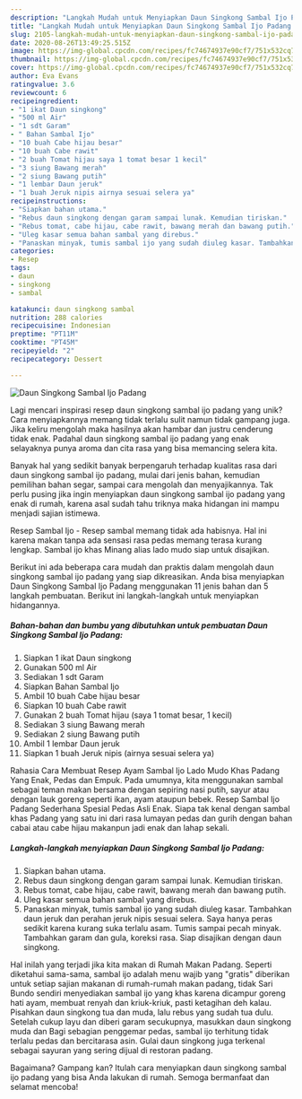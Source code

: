 ```yaml
---
description: "Langkah Mudah untuk Menyiapkan Daun Singkong Sambal Ijo Padang Anti Gagal"
title: "Langkah Mudah untuk Menyiapkan Daun Singkong Sambal Ijo Padang Anti Gagal"
slug: 2105-langkah-mudah-untuk-menyiapkan-daun-singkong-sambal-ijo-padang-anti-gagal
date: 2020-08-26T13:49:25.515Z
image: https://img-global.cpcdn.com/recipes/fc74674937e90cf7/751x532cq70/daun-singkong-sambal-ijo-padang-foto-resep-utama.jpg
thumbnail: https://img-global.cpcdn.com/recipes/fc74674937e90cf7/751x532cq70/daun-singkong-sambal-ijo-padang-foto-resep-utama.jpg
cover: https://img-global.cpcdn.com/recipes/fc74674937e90cf7/751x532cq70/daun-singkong-sambal-ijo-padang-foto-resep-utama.jpg
author: Eva Evans
ratingvalue: 3.6
reviewcount: 6
recipeingredient:
- "1 ikat Daun singkong"
- "500 ml Air"
- "1 sdt Garam"
- " Bahan Sambal Ijo"
- "10 buah Cabe hijau besar"
- "10 buah Cabe rawit"
- "2 buah Tomat hijau saya 1 tomat besar 1 kecil"
- "3 siung Bawang merah"
- "2 siung Bawang putih"
- "1 lembar Daun jeruk"
- "1 buah Jeruk nipis airnya sesuai selera ya"
recipeinstructions:
- "Siapkan bahan utama."
- "Rebus daun singkong dengan garam sampai lunak. Kemudian tiriskan."
- "Rebus tomat, cabe hijau, cabe rawit, bawang merah dan bawang putih."
- "Uleg kasar semua bahan sambal yang direbus."
- "Panaskan minyak, tumis sambal ijo yang sudah diuleg kasar. Tambahkan daun jeruk dan perahan jeruk nipis sesuai selera. Saya hanya peras sedikit karena kurang suka terlalu asam. Tumis sampai pecah minyak. Tambahkan garam dan gula, koreksi rasa. Siap disajikan dengan daun singkong."
categories:
- Resep
tags:
- daun
- singkong
- sambal

katakunci: daun singkong sambal 
nutrition: 288 calories
recipecuisine: Indonesian
preptime: "PT11M"
cooktime: "PT45M"
recipeyield: "2"
recipecategory: Dessert

---
```



![Daun Singkong Sambal Ijo Padang](https://img-global.cpcdn.com/recipes/fc74674937e90cf7/751x532cq70/daun-singkong-sambal-ijo-padang-foto-resep-utama.jpg)

Lagi mencari inspirasi resep daun singkong sambal ijo padang yang unik? Cara menyiapkannya memang tidak terlalu sulit namun tidak gampang juga. Jika keliru mengolah maka hasilnya akan hambar dan justru cenderung tidak enak. Padahal daun singkong sambal ijo padang yang enak selayaknya punya aroma dan cita rasa yang bisa memancing selera kita.

Banyak hal yang sedikit banyak berpengaruh terhadap kualitas rasa dari daun singkong sambal ijo padang, mulai dari jenis bahan, kemudian pemilihan bahan segar, sampai cara mengolah dan menyajikannya. Tak perlu pusing jika ingin menyiapkan daun singkong sambal ijo padang yang enak di rumah, karena asal sudah tahu triknya maka hidangan ini mampu menjadi sajian istimewa.

Resep Sambal Ijo - Resep sambal memang tidak ada habisnya. Hal ini karena makan tanpa ada sensasi rasa pedas memang terasa kurang lengkap. Sambal ijo khas Minang alias lado mudo siap untuk disajikan.


Berikut ini ada beberapa cara mudah dan praktis dalam mengolah daun singkong sambal ijo padang yang siap dikreasikan. Anda bisa menyiapkan Daun Singkong Sambal Ijo Padang menggunakan 11 jenis bahan dan 5 langkah pembuatan. Berikut ini langkah-langkah untuk menyiapkan hidangannya.

<!--inarticleads1-->

##### Bahan-bahan dan bumbu yang dibutuhkan untuk pembuatan Daun Singkong Sambal Ijo Padang:

1. Siapkan 1 ikat Daun singkong
1. Gunakan 500 ml Air
1. Sediakan 1 sdt Garam
1. Siapkan  Bahan Sambal Ijo
1. Ambil 10 buah Cabe hijau besar
1. Siapkan 10 buah Cabe rawit
1. Gunakan 2 buah Tomat hijau (saya 1 tomat besar, 1 kecil)
1. Sediakan 3 siung Bawang merah
1. Sediakan 2 siung Bawang putih
1. Ambil 1 lembar Daun jeruk
1. Siapkan 1 buah Jeruk nipis (airnya sesuai selera ya)


Rahasia Cara Membuat Resep Ayam Sambal Ijo Lado Mudo Khas Padang Yang Enak, Pedas dan Empuk. Pada umumnya, kita menggunakan sambal sebagai teman makan bersama dengan sepiring nasi putih, sayur atau dengan lauk goreng seperti ikan, ayam ataupun bebek. Resep Sambal Ijo Padang Sederhana Spesial Pedas Asli Enak. Siapa tak kenal dengan sambal khas Padang yang satu ini dari rasa lumayan pedas dan gurih dengan bahan cabai atau cabe hijau makanpun jadi enak dan lahap sekali. 

<!--inarticleads2-->

##### Langkah-langkah menyiapkan Daun Singkong Sambal Ijo Padang:

1. Siapkan bahan utama.
1. Rebus daun singkong dengan garam sampai lunak. Kemudian tiriskan.
1. Rebus tomat, cabe hijau, cabe rawit, bawang merah dan bawang putih.
1. Uleg kasar semua bahan sambal yang direbus.
1. Panaskan minyak, tumis sambal ijo yang sudah diuleg kasar. Tambahkan daun jeruk dan perahan jeruk nipis sesuai selera. Saya hanya peras sedikit karena kurang suka terlalu asam. Tumis sampai pecah minyak. Tambahkan garam dan gula, koreksi rasa. Siap disajikan dengan daun singkong.


Hal inilah yang terjadi jika kita makan di Rumah Makan Padang. Seperti diketahui sama-sama, sambal ijo adalah menu wajib yang &#34;gratis&#34; diberikan untuk setiap sajian makanan di rumah-rumah makan padang, tidak Sari Bundo sendiri menyediakan sambal ijo yang khas karena dicampur goreng hati ayam, membuat renyah dan kriuk-kriuk, pasti ketagihan deh kalau. Pisahkan daun singkong tua dan muda, lalu rebus yang sudah tua dulu. Setelah cukup layu dan diberi garam secukupnya, masukkan daun singkong muda dan Bagi sebagian penggemar pedas, sambal ijo terhitung tidak terlalu pedas dan bercitarasa asin. Gulai daun singkong juga terkenal sebagai sayuran yang sering dijual di restoran padang. 

Bagaimana? Gampang kan? Itulah cara menyiapkan daun singkong sambal ijo padang yang bisa Anda lakukan di rumah. Semoga bermanfaat dan selamat mencoba!
